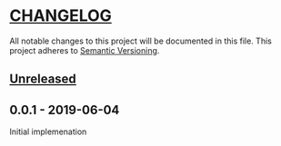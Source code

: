 # [CHANGELOG](http://keepachangelog.com/)
All notable changes to this project will be documented in this file.
This project adheres to [Semantic Versioning](http://semver.org/).

## [Unreleased][unreleased]


## 0.0.1 - 2019-06-04
Initial implemenation


[unreleased]: https://github.com/ajgarlag/AjglBreakpointTwigExtension/compare/0.0.1...master
